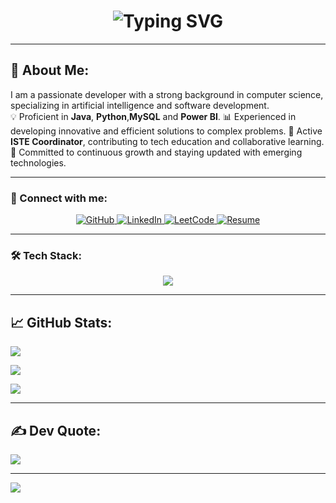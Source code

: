 <h1 align="center"> 
 <img src="https://readme-typing-svg.demolab.com?font=Fira+Code&weight=500&size=26&pause=1000&color=0077FF&center=true&vCenter=true&width=450&lines=Hi%2C+I'm+Shrinidhi+Pandit+%F0%9F%91%8B;Developer+%F0%9F%92%BB;ISTE+Member+%F0%9F%93%96;Software+Engineer+%F0%9F%9A%80;AI+%26+Data+Enthusiast+%F0%9F%A4%96" alt="Typing SVG" />
</h1>

---
## 🌟 About Me:
I am a passionate developer with a strong background in computer science, specializing in artificial intelligence and software development.       
💡 Proficient in **Java**, **Python**,**MySQL** and **Power BI**. 
📊 Experienced in developing innovative and efficient solutions to complex problems. 
👥 Active **ISTE Coordinator**, contributing to tech education and collaborative learning.
🔄 Committed to continuous growth and staying updated with emerging technologies.

---

### 🔗 Connect with me:
<p align="center">
    <a href="https://github.com/Shrinidhi444">
        <img alt="GitHub" src="https://img.shields.io/badge/GitHub-000?style=for-the-badge&logo=github&logoColor=white" />
    </a>
    <a href="https://www.linkedin.com/in/shrinidhi-pandit-219832259/">
        <img alt="LinkedIn" src="https://img.shields.io/badge/LinkedIn-0077B5?style=for-the-badge&logo=linkedin&logoColor=white" />
    </a>
    <a href="https://leetcode.com/explore/">
        <img alt="LeetCode" src="https://img.shields.io/badge/LeetCode-FFA116?style=for-the-badge&logo=leetcode&logoColor=white" />
    </a>
    <a href="https://github.com/Shrinidhi444/Shrinidhi-Resume/blob/main/SHRINIDHI%20RESUME.pdf">
        <img alt="Resume" src="https://img.shields.io/badge/Download_Resume-PDF-blue?style=for-the-badge&logo=adobeacrobatreader" />
    </a>
</p>

---


### 🛠️ Tech Stack:
<p align="center">
  <img src="https://skillicons.dev/icons?i=java,python,powerbi,mysql,fastapi,mongodb,github,postman" />
</p>

---

## 📈 GitHub Stats:

<!-- GitHub Stats -->
![](https://github-readme-stats.vercel.app/api?username=Shrinidhi444&theme=city_lights&hide_border=false&include_all_commits=true&count_private=true)

<!-- Streak Stats -->
![](https://nirzak-streak-stats.vercel.app/?user=Shrinidhi444&theme=city_lights&hide_border=false&layout=compact&border_radius=4.5)

<!-- Top Languages -->
![](https://github-readme-stats.vercel.app/api/top-langs/?username=Shrinidhi444&theme=city_lights&hide_border=false&layout=compact&border_radius=4.5)

---

## ✍️ Dev Quote:
![](https://quotes-github-readme.vercel.app/api?type=horizontal&theme=radical)

---

[![](https://visitcount.itsvg.in/api?id=Shrinidhi444&icon=0&color=0)](https://visitcount.itsvg.in)
